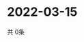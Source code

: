 # 2022-03-15
  共 0条

  <!-- BEGIN -->
  <!-- 最后更新时间Tue Mar 15 2022 17:08:37 GMT+0000 (Coordinated Universal Time) -->
  
  <!-- END -->
  
  